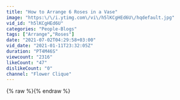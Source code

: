 ```yaml
---
title: "How to Arrange 6 Roses in a Vase"
image: "https:\/\/i.ytimg.com\/vi\/h5lKCgHEd6U\/hqdefault.jpg"
vid_id: "h5lKCgHEd6U"
categories: "People-Blogs"
tags: ["Arrange","Roses"]
date: "2021-07-02T04:29:58+03:00"
vid_date: "2021-01-11T23:32:05Z"
duration: "PT4M46S"
viewcount: "2316"
likeCount: "47"
dislikeCount: "0"
channel: "Flower Clique"
---
```

{% raw %}{% endraw %}
